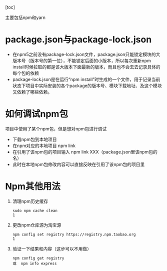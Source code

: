 [toc]

主要包括npm和yarn

# package.json与package-lock.json

+ 在npm5之前没有package-lock.json文件，package.json只能锁定模块的大版本号（版本号的第一位），不能锁定后面的小版本，所以每次重新npm install时候拉取的都是该大版本下面最新的版本，而且也不会去去记录具体的每个包的依赖
+ package-lock.json是在运行“npm install”时生成的一个文件，用于记录当前状态下项目中实际安装的各个package的版本号、模块下载地址、及这个模块又依赖了哪些依赖。

# 如何调试npm包

项目中使用了某个npm包，但是想对npm包进行调试

+ 下载npm包到本地项目
+ 在npm对应的本地项目 npm link
+ 在引用了该npm包的项目输入 npm link XXX（package.json里该npm包的名）
+ 此时在本地npm包修改内容可以直接反映在引用了该npm包的项目里

# Npm其他用法

1. 清理npm历史缓存

   ```shell
   sudo npm cache clean
   1
   ```

2. 更改npm仓库源为淘宝源

   ```shell
   npm config set registry https://registry.npm.taobao.org
   1
   ```

3. 验证一下结果和内容（这步可以不用做）

   ```shell
   npm config get registry 
   或  npm info express
   ```




